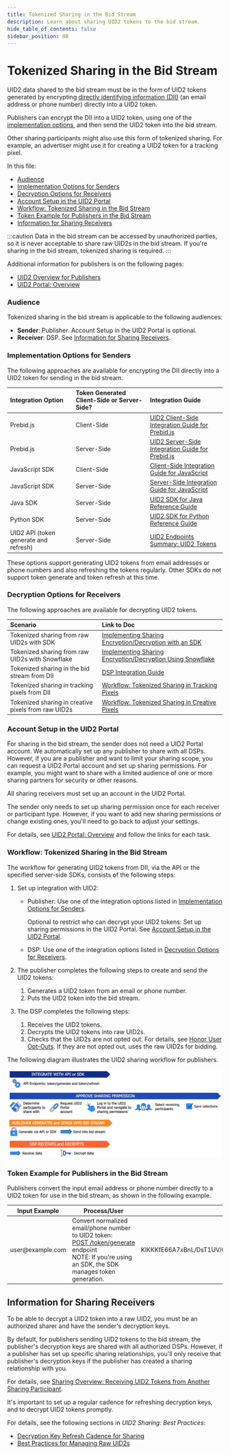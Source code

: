 ```yaml
---
title: Tokenized Sharing in the Bid Stream
description: Learn about sharing UID2 tokens to the bid stream.
hide_table_of_contents: false
sidebar_position: 08
---
```


# Tokenized Sharing in the Bid Stream

UID2 data shared to the bid stream must be in the form of UID2 tokens generated by encrypting [directly identifying information (DII)](../ref-info/glossary-uid.md#gl-dii) (an email address or phone number) directly into a UID2 token.

Publishers can encrypt the DII into a UID2 token, using one of the [implementation options](#implementation-options-for-senders), and then send the UID2 token into the bid stream.

Other sharing participants might also use this form of tokenized sharing. For example, an advertiser might use it for creating a UID2 token for a tracking pixel. 

In this file:
- [Audience](#audience)
- [Implementation Options for Senders](#implementation-options-for-senders)
- [Decryption Options for Receivers](#decryption-options-for-receivers)
- [Account Setup in the UID2 Portal](#account-setup-in-the-uid2-portal)
- [Workflow: Tokenized Sharing in the Bid Stream](#workflow-tokenized-sharing-in-the-bid-stream)
- [Token Example for Publishers in the Bid Stream](#token-example-for-publishers-in-the-bid-stream)
- [Information for Sharing Receivers](#information-for-sharing-receivers)

:::caution
Data in the bid stream can be accessed by unauthorized parties, so it is never acceptable to share raw UID2s in the bid stream. If you're sharing in the bid stream, tokenized sharing is required.
:::

Additional information for publishers is on the following pages:
- [UID2 Overview for Publishers](../overviews/overview-publishers.md)
- [UID2 Portal: Overview](../portal/portal-overview.md)

### Audience

Tokenized sharing in the bid stream is applicable to the following audiences:

- **Sender**: Publisher. Account Setup in the UID2 Portal is optional.
- **Receiver**: DSP. See [Information for Sharing Receivers](#information-for-sharing-receivers).

### Implementation Options for Senders

The following approaches are available for encrypting the DII directly into a UID2 token for sending in the bid stream.

| Integration Option | Token Generated Client-Side or Server-Side? | Integration Guide |
| :--- | :--- | :--- |
| Prebid.js | Client-Side | [UID2 Client-Side Integration Guide for Prebid.js](../guides/integration-prebid-client-side.md) |
| Prebid.js | Server-Side | [UID2 Server-Side Integration Guide for Prebid.js](../guides/integration-prebid-server-side.md) |
| JavaScript SDK | Client-Side | [Client-Side Integration Guide for JavaScript](../guides/publisher-client-side.md) |
| JavaScript SDK | Server-Side | [Server-Side Integration Guide for JavaScript](../guides/integration-javascript-server-side.md) |
| Java SDK | Server-Side | [UID2 SDK for Java Reference Guide](../sdks/uid2-sdk-ref-java.md) |
| Python SDK | Server-Side | [UID2 SDK for Python Reference Guide](../sdks/uid2-sdk-ref-python.md) |
| UID2 API (token generate and refresh) | Server-Side | [UID2 Endpoints Summary: UID2 Tokens](../endpoints/summary-endpoints.md#uid2-tokens) | 

These options support generating UID2 tokens from email addresses or phone numbers and also refreshing the tokens regularly. Other SDKs do not support token generate and token refresh at this time.

### Decryption Options for Receivers

The following approaches are available for decrypting UID2 tokens.

   | Scenario | Link to Doc |
   | :--- | :--- |
   | Tokenized sharing from raw UID2s with SDK | [Implementing Sharing Encryption/Decryption with an SDK](sharing-tokenized-from-raw.md#implementing-sharing-encryptiondecryption-with-an-sdk) |
   | Tokenized sharing from raw UID2s with Snowflake | [Implementing Sharing Encryption/Decryption Using Snowflake](sharing-tokenized-from-raw.md#implementing-sharing-encryptiondecryption-using-snowflake) |
   | Tokenized sharing in the bid stream from DII | [DSP Integration Guide](../guides/dsp-guide.md) |
   | Tokenized sharing in tracking pixels from DII | [Workflow: Tokenized Sharing in Tracking Pixels](sharing-tokenized-from-data-pixel.md#workflow-tokenized-sharing-in-tracking-pixels) |
   | Tokenized sharing in creative pixels from raw UID2s | [Workflow: Tokenized Sharing in Creative Pixels](sharing-tokenized-from-data-pixel.md#workflow-tokenized-sharing-in-creative-pixels) |

### Account Setup in the UID2 Portal

For sharing in the bid stream, the sender does not need a UID2 Portal account. We automatically set up any publisher to share with all DSPs. However, if you are a publisher and want to limit your sharing scope, you can request a UID2 Portal account and set up sharing permissions. For example, you might want to share with a limited audience of one or more sharing partners for security or other reasons.

All sharing receivers must set up an account in the UID2 Portal.

The sender only needs to set up sharing permission once for each receiver or participant type. However, if you want to add new sharing permissions or change existing ones, you'll need to go back to adjust your settings.

For details, see [UID2 Portal: Overview](../portal/portal-overview.md) and follow the links for each task.

### Workflow: Tokenized Sharing in the Bid Stream

The workflow for generating UID2 tokens from DII, via the API or the specified server-side SDKs, consists of the following steps:

1. Set up integration with UID2:

   - Publisher: Use one of the integration options listed in [Implementation Options for Senders](#implementation-options-for-senders).

     Optional to restrict who can decrypt your UID2 tokens: Set up sharing permissions in the UID2 Portal. See [Account Setup in the UID2 Portal](#account-setup-in-the-uid2-portal).
   - DSP: Use one of the integration options listed in [Decryption Options for Receivers](#decryption-options-for-receivers).

1. The publisher completes the following steps to create and send the UID2 tokens:

   1. Generates a UID2 token from an email or phone number.
   1. Puts the UID2 token into the bid stream.

1. The DSP completes the following steps:

   1. Receives the UID2 tokens.
   1. Decrypts the UID2 tokens into raw UID2s.
   1. Checks that the UID2s are not opted out. For details, see [Honor User Opt-Outs](../guides/dsp-guide.md#honor-user-opt-outs). If they are not opted out, uses the raw UID2s for bidding.

The following diagram illustrates the UID2 sharing workflow for publishers.

![UID2 Sharing Permission Integration Workflow for publishers](images/UID2_Sharing_Diagram_Integrate_SDK_Bid_Stream.png)

### Token Example for Publishers in the Bid Stream

Publishers convert the input email address or phone number directly to a UID2 token for use in the bid stream, as shown in the following example.

<table>
<colgroup>
    <col style={{
      width: "30%"
    }} />
    <col style={{
      width: "40%"
    }} />
    <col style={{
      width: "30%"
    }} />
   
  </colgroup>
<thead>
<tr>
<th>Input Example</th>
<th>Process/User</th>
<th >Result</th>
</tr>
</thead>
<tbody>
<tr>
<td>user@example.com</td>
<td>Convert normalized email/phone number to UID2 token:<br/><a href="../endpoints/post-token-generate">POST&nbsp;/token/generate</a> endpoint<br/>NOTE: If you're using an SDK, the SDK manages token generation.</td>
<td style={{
  wordBreak: "break-all"
}}>KlKKKfE66A7xBnL/DsT1UV/Q+V/r3xwKL89Wp7hpNllxmNkPaF8vdzenDvfoatn6sSXbFf5DfW9wwbdDwMnnOVpPxojkb8KYSGUte/FLSHtg4CLKMX52UPRV7H9UbWYvXgXC4PaVrGp/Jl5zaxPIDbAW0chULHxS+3zQCiiwHbIHshM+oJ==</td>
</tr>
</tbody>
</table>

## Information for Sharing Receivers

To be able to decrypt a UID2 token into a raw UID2, you must be an authorized sharer and have the sender's decryption keys.

By default, for publishers sending UID2 tokens to the bid stream, the publisher's decryption keys are shared with all authorized DSPs. However, if a publisher has set up specific sharing relationships, you'll only receive that publisher's decryption keys if the publisher has created a sharing relationship with you.

For details, see [Sharing Overview: Receiving UID2 Tokens from Another Sharing Participant](#receiving-uid2-tokens-from-another-sharing-participant).

It's important to set up a regular cadence for refreshing decryption keys, and to decrypt UID2 tokens promptly.

For details, see the following sections in *UID2 Sharing: Best Practices*:

- [Decryption Key Refresh Cadence for Sharing](sharing-best-practices.md#decryption-key-refresh-cadence-for-sharing)
- [Best Practices for Managing Raw UID2s](sharing-best-practices.md#best-practices-for-managing-raw-uid2s)
